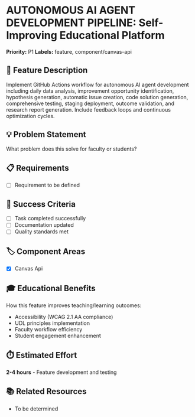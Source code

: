 # AUTONOMOUS AI AGENT DEVELOPMENT PIPELINE: Self-Improving Educational Platform

**Priority:** P1
**Labels:** feature, component/canvas-api

## 🚀 Feature Description
Implement GitHub Actions workflow for autonomous AI agent development including daily data analysis, improvement opportunity identification, hypothesis generation, automatic issue creation, code solution generation, comprehensive testing, staging deployment, outcome validation, and research report generation. Include feedback loops and continuous optimization cycles.

## 💡 Problem Statement
What problem does this solve for faculty or students?

## 📋 Requirements
- [ ] Requirement to be defined

## 🎯 Success Criteria
- [ ] Task completed successfully
- [ ] Documentation updated
- [ ] Quality standards met

## 🏷️ Component Areas
- [x] Canvas Api

## 🎓 Educational Benefits
How this feature improves teaching/learning outcomes:
- Accessibility (WCAG 2.1 AA compliance)
- UDL principles implementation
- Faculty workflow efficiency
- Student engagement enhancement

## ⏱️ Estimated Effort
**2-4 hours** - Feature development and testing

## 📚 Related Resources
- To be determined
